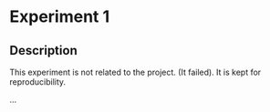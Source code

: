 # Experiment 1

## Description
This experiment is not related to the project. (It failed). It is kept for reproducibility.

...
